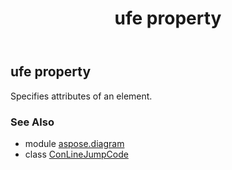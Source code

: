 ﻿---
title: ufe property
second_title: Aspose.Diagram for Python via .NET API References
description: 
type: docs
weight: 30
url: /python-net/aspose.diagram/conlinejumpcode/ufe/
is_root: false
---

## ufe property


Specifies attributes of an element.

### See Also
* module [aspose.diagram](../../)
* class [ConLineJumpCode](/diagram/python-net/aspose.diagram/conlinejumpcode)
